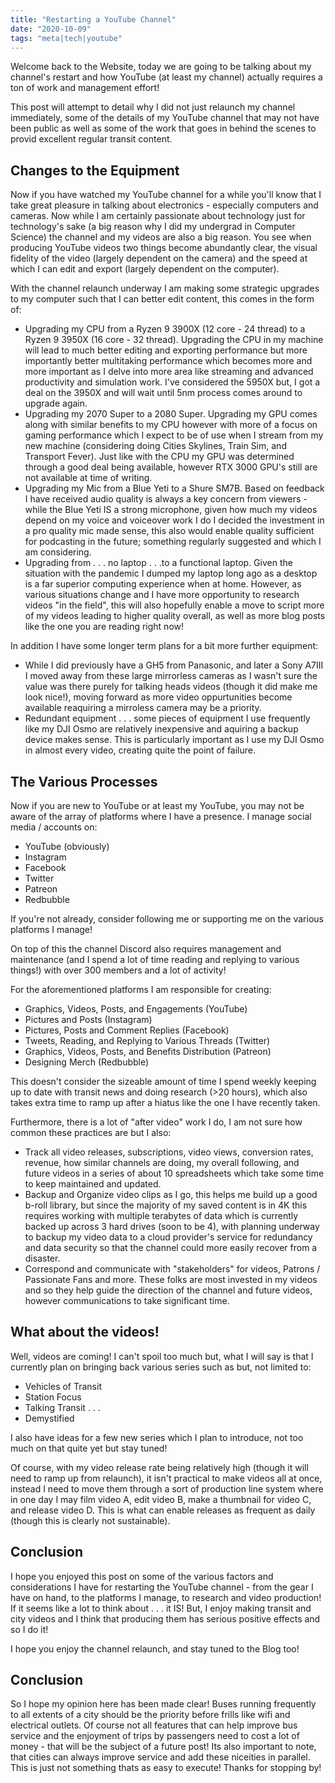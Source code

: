 ```yaml
---
title: "Restarting a YouTube Channel"
date: "2020-10-09"
tags: "meta|tech|youtube"
---
```


Welcome back to the Website, today we are going to be talking about my channel's restart and how YouTube (at least my channel) actually requires a ton of work and management effort!

This post will attempt to detail why I did not just relaunch my channel immediately, some of the details of my YouTube channel that may not have been public as well as some of the work that goes in behind the scenes to provid excellent regular transit content.

## Changes to the Equipment

Now if you have watched my YouTube channel for a while you'll know that I take great pleasure in talking about electronics - especially computers and cameras. Now while I am certainly passionate about technology just for technology's sake (a big reason why I did my undergrad in Computer Science) the channel and my videos are also a big reason. You see when producing YouTube videos two things become abundantly clear, the visual fidelity of the video (largely dependent on the camera) and the speed at which I can edit and export (largely dependent on the computer).

With the channel relaunch underway I am making some strategic upgrades to my computer such that I can better edit content, this comes in the form of: 

- Upgrading my CPU from a Ryzen 9 3900X (12 core - 24 thread) to a Ryzen 9 3950X (16 core - 32 thread). Upgrading the CPU in my machine will lead to much better editing and exporting performance but more importantly better multitaking performance which becomes more and more important as I delve into more area like streaming and advanced productivity and simulation work. I've considered the 5950X but, I got a deal on the 3950X and will wait until 5nm process comes around to upgrade again.
- Upgrading my 2070 Super to a 2080 Super. Upgrading my GPU comes along with similar benefits to my CPU however with more of a focus on gaming performance which I expect to be of use when I stream from my new machine (considering doing Cities Skylines, Train Sim, and Transport Fever). Just like with the CPU my GPU was determined through a good deal being available, however RTX 3000 GPU's still are not available at time of writing.
- Upgrading my Mic from a Blue Yeti to a Shure SM7B. Based on feedback I have received audio quality is always a key concern from viewers - while the Blue Yeti IS a strong microphone, given how much my videos depend on my voice and voiceover work I do I decided the investment in a pro quality mic made sense, this also would enable quality sufficient for podcasting in the future; something regularly suggested and which I am considering.
- Upgrading from . . . no laptop . . .to a functional laptop. Given the situation with the pandemic I dumped my laptop long ago as a desktop is a far superior computing experience when at home. However, as various situations change and I have more opportunity to research videos "in the field", this will also hopefully enable a move to script more of my videos leading to higher quality overall, as well as more blog posts like the one you are reading right now!

In addition I have some longer term plans for a bit more further equipment:

- While I did previously have a GH5 from Panasonic, and later a Sony A7III I moved away from these large mirrorless cameras as I wasn't sure the value was there purely for talking heads videos (though it did make me look nice!), moving forward as more video oppurtunities become available reaquiring a mirroless camera may be a priority.
- Redundant equipment . . . some pieces of equipment I use frequently like my DJI Osmo are relatively inexpensive and aquiring a backup device makes sense. This is particularly important as I use my DJI Osmo in almost every video, creating quite the point of failure.

## The Various Processes

Now if you are new to YouTube or at least my YouTube, you may not be aware of the array of platforms where I have a presence. I manage social media / accounts on:

- YouTube (obviously)
- Instagram
- Facebook
- Twitter
- Patreon
- Redbubble

If you're not already, consider following me or supporting me on the various platforms I manage!

On top of this the channel Discord also requires management and maintenance (and I spend a lot of time reading and replying to various things!) with over 300 members and a lot of activity!

For the aforementioned platforms I am responsible for creating: 

- Graphics, Videos, Posts, and Engagements (YouTube)
- Pictures and Posts (Instagram)
- Pictures, Posts and Comment Replies (Facebook)
- Tweets, Reading, and Replying to Various Threads (Twitter)
- Graphics, Videos, Posts, and Benefits Distribution (Patreon)
- Designing Merch (Redbubble)

This doesn't consider the sizeable amount of time I spend weekly keeping up to date with transit news and doing research (>20 hours), which also takes extra time to ramp up after a hiatus like the one I have recently taken.

Furthermore, there is a lot of "after video" work I do, I am not sure how common these practices are but I also:

- Track all video releases, subscriptions, video views, conversion rates, revenue, how similar channels are doing, my overall following, and future videos in a series of about 10 spreadsheets which take some time to keep maintained and updated.
- Backup and Organize video clips as I go, this helps me build up a good b-roll library, but since the majority of my saved content is in 4K this requires working with multiple terabytes of data which is currently backed up across 3 hard drives (soon to be 4), with planning underway to backup my video data to a cloud provider's service for redundancy and data security so that the channel could more easily recover from a disaster.
- Correspond and communicate with "stakeholders" for videos, Patrons / Passionate Fans and more. These folks are most invested in my videos and so they help guide the direction of the channel and future videos, however communications to take significant time.

## What about the videos!

Well, videos are coming! I can't spoil too much but, what I will say is that I currently plan on bringing back various series such as but, not limited to:

- Vehicles of Transit
- Station Focus
- Talking Transit . . . 
- Demystified

I also have ideas for a few new series which I plan to introduce, not too much on that quite yet but stay tuned!

Of course, with my video release rate being relatively high (though it will need to ramp up from relaunch), it isn't practical to make videos all at once, instead I need to move them through a sort of production line system where in one day I may film video A, edit video B, make a thumbnail for video C, and release video D. This is what can enable releases as frequent as daily (though this is clearly not sustainable).

## Conclusion

I hope you enjoyed this post on some of the various factors and considerations I have for restarting the YouTube channel - from the gear I have on hand, to the platforms I manage, to research and video production! If it seems like a lot to think about . . . it IS! But, I enjoy making transit and city videos and I think that producing them has serious positive effects and so I do it!

I hope you enjoy the channel relaunch, and stay tuned to the Blog too! 


## Conclusion

So I hope my opinion here has been made clear! Buses running frequently to all extents of a city should be the priority before frills like wifi and electrical outlets. Of course not all features that can help improve bus service and the enjoyment of trips by passengers need to cost a lot of money - that will be the subject of a future post! Its also important to note, that cities can always improve service and add these niceities in parallel. This is just not something thats as easy to execute! Thanks for stopping by!
